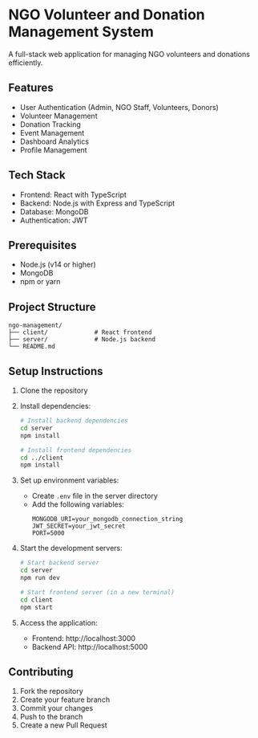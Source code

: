# NGO Volunteer and Donation Management System

A full-stack web application for managing NGO volunteers and donations efficiently.

## Features

- User Authentication (Admin, NGO Staff, Volunteers, Donors)
- Volunteer Management
- Donation Tracking
- Event Management
- Dashboard Analytics
- Profile Management

## Tech Stack

- Frontend: React with TypeScript
- Backend: Node.js with Express and TypeScript
- Database: MongoDB
- Authentication: JWT

## Prerequisites

- Node.js (v14 or higher)
- MongoDB
- npm or yarn

## Project Structure

```
ngo-management/
├── client/             # React frontend
├── server/             # Node.js backend
└── README.md
```

## Setup Instructions

1. Clone the repository
2. Install dependencies:
   ```bash
   # Install backend dependencies
   cd server
   npm install

   # Install frontend dependencies
   cd ../client
   npm install
   ```

3. Set up environment variables:
   - Create `.env` file in the server directory
   - Add the following variables:
     ```
     MONGODB_URI=your_mongodb_connection_string
     JWT_SECRET=your_jwt_secret
     PORT=5000
     ```

4. Start the development servers:
   ```bash
   # Start backend server
   cd server
   npm run dev

   # Start frontend server (in a new terminal)
   cd client
   npm start
   ```

5. Access the application:
   - Frontend: http://localhost:3000
   - Backend API: http://localhost:5000

## Contributing

1. Fork the repository
2. Create your feature branch
3. Commit your changes
4. Push to the branch
5. Create a new Pull Request 